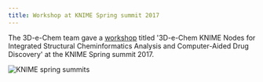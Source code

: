 ```yaml
---
title: Workshop at KNIME Spring summit 2017
---
```

The 3D-e-Chem team gave a <a href="https://www.knime.com/about/events/knime-spring-summit-2017-berlin#workshops">workshop</a> titled '3D-e-Chem KNIME Nodes for Integrated Structural Cheminformatics Analysis and Computer-Aided Drug Discovery' at the KNIME Spring summit 2017.


![KNIME spring summit]()s